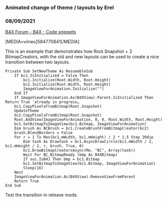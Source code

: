 ###  Animated change of theme / layouts by Erel
### 08/09/2021
[B4X Forum - B4X - Code snippets](https://www.b4x.com/android/forum/threads/133267/)

[MEDIA=vimeo]584770841[/MEDIA]  
  
This is an example that demonstrates how Root.Snapshot + 2 BitmapCreators, with the old and new layouts can be used to create a nice transition between two layouts.  
  

```B4X
Private Sub SetNewTheme As ResumableSub  
    If bc1.IsInitialized = False Then  
        bc1.Initialize(Root.Width, Root.Height)  
        bc2.Initialize(Root.Width, Root.Height)  
        ImageViewForAnimation.Initialize("")  
    End If  
    If ImageViewForAnimation.As(B4XView).Parent.IsInitialized Then Return True 'already in progress…  
    bc1.CopyPixelsFromBitmap(Root.Snapshot)  
    UpdateTheme  
    bc2.CopyPixelsFromBitmap(Root.Snapshot)  
    Root.AddView(ImageViewForAnimation, 0, 0, Root.Width, Root.Height)  
    bc1.SetBitmapToImageView(bc1.Bitmap, ImageViewForAnimation)  
    Dim brush As BCBrush = bc1.CreateBrushFromBitmapCreator(bc2)  
    brush.BlendBorders = False  
    For r = 1 To Max(bc1.mWidth, bc1.mHeight) / 2 * 1.5 Step 20dip  
        Dim task As DrawTask = bc1.AsyncDrawCircle(bc1.mWidth / 2, bc1.mHeight / 2, r, brush, True, 0)  
        bc1.DrawBitmapCreatorsAsync(Me, "BC", Array(task))  
        Wait For BC_BitmapReady (bmp As B4XBitmap)  
        If xui.IsB4J Then bmp = bc1.Bitmap  
        bc1.SetBitmapToImageView(bc1.Bitmap, ImageViewForAnimation)  
        Sleep(16)  
    Next  
    ImageViewForAnimation.As(B4XView).RemoveViewFromParent  
    Return True  
End Sub
```

  
  
Test the transition in release mode.